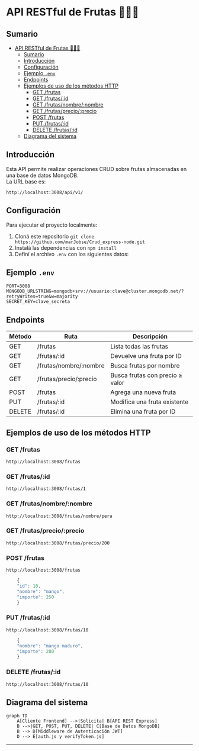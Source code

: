 # API RESTful de Frutas 🍎🍌🍍

## Sumario

- [API RESTful de Frutas 🍎🍌🍍](#api-restful-de-frutas-)
  - [Sumario](#sumario)
  - [Introducción](#introducción)
  - [Configuración](#configuración)
  - [Ejemplo `.env`](#ejemplo-env)
  - [Endpoints](#endpoints)
  - [Ejemplos de uso de los métodos HTTP](#ejemplos-de-uso-de-los-métodos-http)
    - [GET /frutas](#get-frutas)
    - [GET /frutas/:id](#get-frutasid)
    - [GET /frutas/nombre/:nombre](#get-frutasnombrenombre)
    - [GET /frutas/precio/:precio](#get-frutasprecioprecio)
    - [POST /frutas](#post-frutas)
    - [PUT /frutas/:id](#put-frutasid)
    - [DELETE /frutas/:id](#delete-frutasid)
  - [Diagrama del sistema](#diagrama-del-sistema)

## Introducción

Esta API permite realizar operaciones CRUD sobre frutas almacenadas en una base de datos MongoDB.  
La URL base es:

```
http://localhost:3008/api/v1/
```

## Configuración

Para ejecutar el proyecto localmente:

1. Cloná este repositorio `git clone https://github.com/marJobse/Crud_express-node.git`
2. Instalá las dependencias con `npm install`
3. Definí el archivo `.env` con los siguientes datos:

## Ejemplo `.env`

```env
PORT=3008
MONGODB_URLSTRING=mongodb+srv://usuario:clave@cluster.mongodb.net/?retryWrites=true&w=majority
SECRET_KEY=clave_secreta
```

## Endpoints

| Método | Ruta                   | Descripción                     |
| ------ | ---------------------- | ------------------------------- |
| GET    | /frutas                | Lista todas las frutas          |
| GET    | /frutas/:id            | Devuelve una fruta por ID       |
| GET    | /frutas/nombre/:nombre | Busca frutas por nombre         |
| GET    | /frutas/precio/:precio | Busca frutas con precio ≥ valor |
| POST   | /frutas                | Agrega una nueva fruta          |
| PUT    | /frutas/:id            | Modifica una fruta existente    |
| DELETE | /frutas/:id            | Elimina una fruta por ID        |

## Ejemplos de uso de los métodos HTTP

### GET /frutas

```
http://localhost:3008/frutas
```

### GET /frutas/:id

```
http://localhost:3008/frutas/1
```

### GET /frutas/nombre/:nombre

```
http://localhost:3008/frutas/nombre/pera
```

### GET /frutas/precio/:precio

```
http://localhost:3008/frutas/precio/200
```

### POST /frutas

    http://localhost:3008/frutas

```javascript
    {
    "id": 10,
    "nombre": "mango",
    "importe": 250
    }
```

### PUT /frutas/:id

    http://localhost:3008/frutas/10

````javascript
    {
    "nombre": "mango maduro",
    "importe": 280
    }
````

### DELETE /frutas/:id

    http://localhost:3008/frutas/10

## Diagrama del sistema

```mermaid
graph TD
    A[Cliente Frontend] -->|Solicita| B[API REST Express]
    B -->|GET, POST, PUT, DELETE| C[Base de Datos MongoDB]
    B --> D[Middleware de Autenticación JWT]
    D --> E[auth.js y verifyToken.js]
```

---
